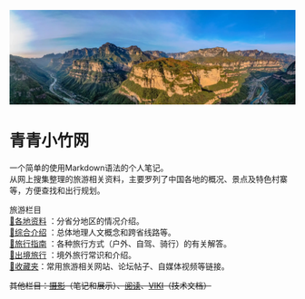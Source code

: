 ![](https://raw.githubusercontent.com/szqq0512/Pic/main/img/202202112050167.webp)

# 青青小竹网  
  
一个简单的使用Markdown语法的个人笔记。  
从网上搜集整理的旅游相关资料，主要罗列了中国各地的概况、景点及特色村寨等，方便查找和出行规划。  
  
旅游栏目  
[🔸各地资料](旅游/中国各地旅游资源/华北地区/北京市/解读北京/北京市概览.md) ：分省分地区的情况介绍。  
[🔸综合介绍](旅游/综合介绍/中国历史人文介绍/概述.md) ：总体地理人文概念和跨省线路等。  
[🔸旅行指南](旅游/旅行指南/旅行注意事项/旅游百事通.md) ：各种旅行方式（户外、自驾、骑行）的有关解答。  
[🔸出境旅行](旅游/出境旅行/日本旅游签证.md) ：境外旅行常识和介绍。  
[🔸收藏夹](旅游/网上相关链接/收藏夹.md)：常用旅游相关网站、论坛帖子、自媒体视频等链接。  

~~其他栏目：[摄影](摄影/vx.json)（笔记和展示）、[阅读](阅读/vx.json)、[VIKI](viki/vx.json)（技术文档）~~  
